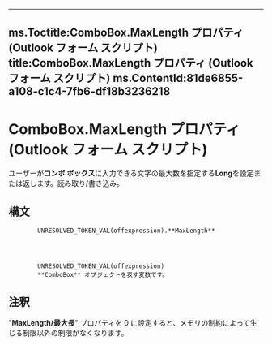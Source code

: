 

---
ms.Toctitle:ComboBox.MaxLength プロパティ (Outlook フォーム スクリプト)
title:ComboBox.MaxLength プロパティ (Outlook フォーム スクリプト)
ms.ContentId:81de6855-a108-c1c4-7fb6-df18b3236218
---
# ComboBox.MaxLength プロパティ (Outlook フォーム スクリプト)




ユーザーが**コンボ ボックス**に入力できる文字の最大数を指定する**Long**を設定または返します。読み取り/書き込み。

## 構文

            UNRESOLVED_TOKEN_VAL(offexpression).**MaxLength**




            UNRESOLVED_TOKEN_VAL(offexpression)
            **ComboBox** オブジェクトを表す変数です。



## 注釈
"**MaxLength/最大長**" プロパティを 0 に設定すると、メモリの制約によって生じる制限以外の制限がなくなります。




